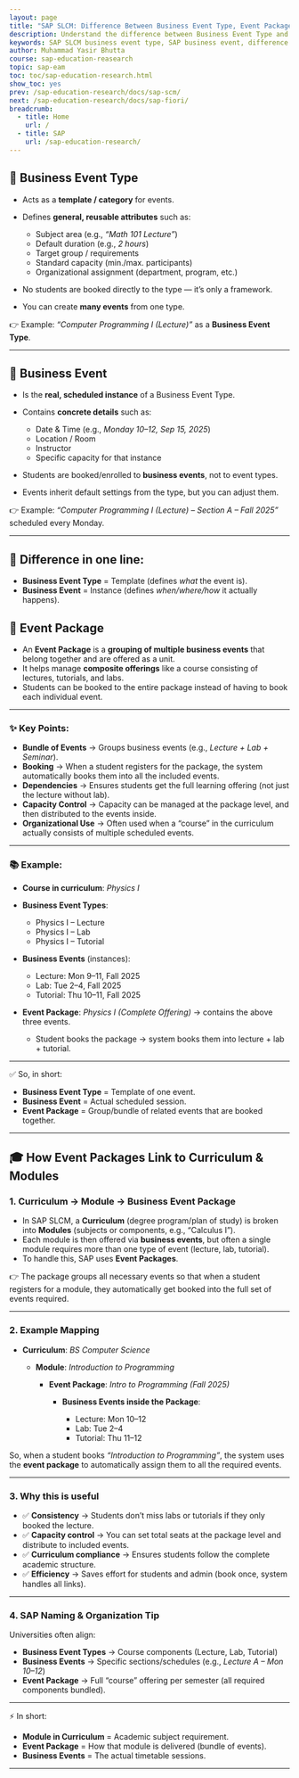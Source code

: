 ```yaml
---
layout: page
title: "SAP SLCM: Difference Between Business Event Type, Event Package, and Business Event with Definitions, Examples, and Key Distinctions"
description: Understand the difference between Business Event Type and Business Event in SAP Student Lifecycle Management (SLCM). Learn how event types serve as templates, how business events are scheduled instances, and why this distinction matters for academic scheduling and course management. Includes clear definitions, practical examples, and best practices for university SAP users.
keywords: SAP SLCM business event type, SAP business event, difference business event type vs event, SAP event template, SAP event instance, SAP academic scheduling, SAP course management, SAP education, SAP user
author: Muhammad Yasir Bhutta
course: sap-education-reasearch
topic: sap-eam
toc: toc/sap-education-research.html
show_toc: yes
prev: /sap-education-research/docs/sap-scm/
next: /sap-education-research/docs/sap-fiori/
breadcrumb:
  - title: Home
    url: /
  - title: SAP
    url: /sap-education-research/
---
```


## 🔹 **Business Event Type**

* Acts as a **template / category** for events.
* Defines **general, reusable attributes** such as:

  * Subject area (e.g., *“Math 101 Lecture”*)
  * Default duration (e.g., *2 hours*)
  * Target group / requirements
  * Standard capacity (min./max. participants)
  * Organizational assignment (department, program, etc.)
* No students are booked directly to the type — it’s only a framework.
* You can create **many events** from one type.

👉 Example: *“Computer Programming I (Lecture)”* as a **Business Event Type**.

---

## 🔹 **Business Event**

* Is the **real, scheduled instance** of a Business Event Type.
* Contains **concrete details** such as:

  * Date & Time (e.g., *Monday 10–12, Sep 15, 2025*)
  * Location / Room
  * Instructor
  * Specific capacity for that instance
* Students are booked/enrolled to **business events**, not to event types.
* Events inherit default settings from the type, but you can adjust them.

👉 Example: *“Computer Programming I (Lecture) – Section A – Fall 2025”* scheduled every Monday.

---

## 🔑 Difference in one line:

* **Business Event Type** = Template (defines *what* the event is).
* **Business Event** = Instance (defines *when/where/how* it actually happens).


## 🔹 **Event Package**

* An **Event Package** is a **grouping of multiple business events** that belong together and are offered as a unit.
* It helps manage **composite offerings** like a course consisting of lectures, tutorials, and labs.
* Students can be booked to the entire package instead of having to book each individual event.

---

### ✨ Key Points:

* **Bundle of Events** → Groups business events (e.g., *Lecture + Lab + Seminar*).
* **Booking** → When a student registers for the package, the system automatically books them into all the included events.
* **Dependencies** → Ensures students get the full learning offering (not just the lecture without lab).
* **Capacity Control** → Capacity can be managed at the package level, and then distributed to the events inside.
* **Organizational Use** → Often used when a “course” in the curriculum actually consists of multiple scheduled events.

---

### 📚 Example:

* **Course in curriculum**: *Physics I*
* **Business Event Types**:

  * Physics I – Lecture
  * Physics I – Lab
  * Physics I – Tutorial
* **Business Events** (instances):

  * Lecture: Mon 9–11, Fall 2025
  * Lab: Tue 2–4, Fall 2025
  * Tutorial: Thu 10–11, Fall 2025
* **Event Package**: *Physics I (Complete Offering)* → contains the above three events.

  * Student books the package → system books them into lecture + lab + tutorial.

---

✅ So, in short:

* **Business Event Type** = Template of one event.
* **Business Event** = Actual scheduled session.
* **Event Package** = Group/bundle of related events that are booked together.

---

## 🎓 How Event Packages Link to Curriculum & Modules

### 1. **Curriculum → Module → Business Event Package**

* In SAP SLCM, a **Curriculum** (degree program/plan of study) is broken into **Modules** (subjects or components, e.g., “Calculus I”).
* Each module is then offered via **business events**, but often a single module requires more than one type of event (lecture, lab, tutorial).
* To handle this, SAP uses **Event Packages**.

👉 The package groups all necessary events so that when a student registers for a module, they automatically get booked into the full set of events required.

---

### 2. **Example Mapping**

* **Curriculum**: *BS Computer Science*

  * **Module**: *Introduction to Programming*

    * **Event Package**: *Intro to Programming (Fall 2025)*

      * **Business Events inside the Package**:

        * Lecture: Mon 10–12
        * Lab: Tue 2–4
        * Tutorial: Thu 11–12

So, when a student books *“Introduction to Programming”*, the system uses the **event package** to automatically assign them to all the required events.

---

### 3. **Why this is useful**

* ✅ **Consistency** → Students don’t miss labs or tutorials if they only booked the lecture.
* ✅ **Capacity control** → You can set total seats at the package level and distribute to included events.
* ✅ **Curriculum compliance** → Ensures students follow the complete academic structure.
* ✅ **Efficiency** → Saves effort for students and admin (book once, system handles all links).

---

### 4. **SAP Naming & Organization Tip**

Universities often align:

* **Business Event Types** → Course components (Lecture, Lab, Tutorial)
* **Business Events** → Specific sections/schedules (e.g., *Lecture A – Mon 10–12*)
* **Event Package** → Full “course” offering per semester (all required components bundled).

---

⚡ In short:

* **Module in Curriculum** = Academic subject requirement.
* **Event Package** = How that module is delivered (bundle of events).
* **Business Events** = The actual timetable sessions.

---




